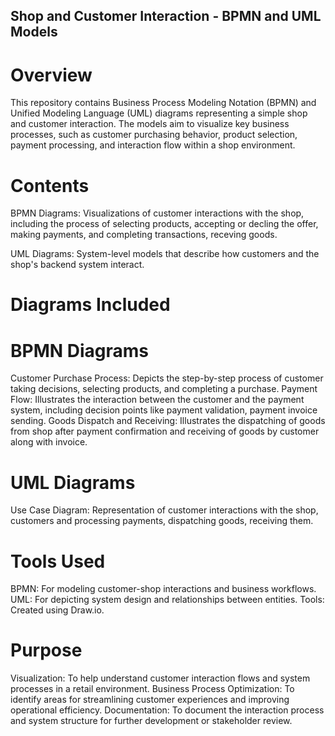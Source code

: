 ## Shop and Customer Interaction - BPMN and UML Models

# Overview
This repository contains Business Process Modeling Notation (BPMN) and Unified Modeling Language (UML) diagrams representing a simple shop and customer interaction. The models aim to visualize key business processes, such as customer purchasing behavior, product selection, payment processing, and interaction flow within a shop environment.

# Contents
 BPMN Diagrams:
Visualizations of customer interactions with the shop, including the process of selecting products, accepting or decling the offer,  making payments, and completing transactions, receving goods.

 UML Diagrams:
System-level models that describe how customers and the shop's backend system interact.

#  Diagrams Included
# BPMN Diagrams

Customer Purchase Process: Depicts the step-by-step process of customer taking decisions, selecting products, and completing a purchase.
Payment Flow: Illustrates the interaction between the customer and the payment system, including decision points like payment validation, payment invoice sending.
Goods Dispatch and Receiving: Illustrates the dispatching of goods from shop after payment confirmation and receiving of goods by customer along with invoice. 

# UML Diagrams

Use Case Diagram: Representation of customer interactions with the shop, customers and processing payments, dispatching goods, receiving them.

# Tools Used
BPMN: For modeling customer-shop interactions and business workflows.
UML: For depicting system design and relationships between entities.
Tools: Created using Draw.io.

# Purpose
Visualization: To help understand customer interaction flows and system processes in a retail environment.
Business Process Optimization: To identify areas for streamlining customer experiences and improving operational efficiency.
Documentation: To document the interaction process and system structure for further development or stakeholder review.
